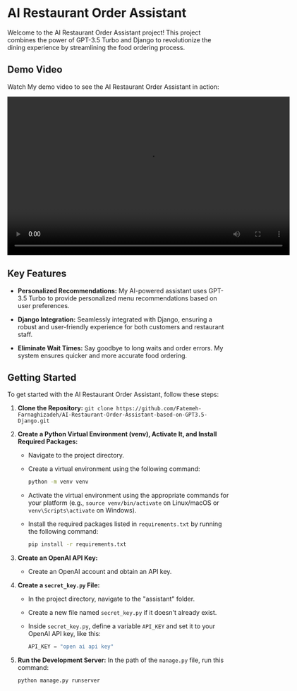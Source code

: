 # AI Restaurant Order Assistant

Welcome to the AI Restaurant Order Assistant project! This project combines the power of GPT-3.5 Turbo and Django to revolutionize the dining experience by streamlining the food ordering process.

## Demo Video

Watch My demo video to see the AI Restaurant Order Assistant in action:

<video width="640" height="360" controls autoplay>
  <source src="https://github.com/Fatemeh-Farnaghizadeh/AI-Restaurant-Order-Assistant-based-on-GPT3.5-Django/blob/master/Demo.gif" type="video/mp4">
  Your browser does not support the video tag.
</video>

## Key Features

- **Personalized Recommendations:** My AI-powered assistant uses GPT-3.5 Turbo to provide personalized menu recommendations based on user preferences.

- **Django Integration:** Seamlessly integrated with Django, ensuring a robust and user-friendly experience for both customers and restaurant staff.

- **Eliminate Wait Times:** Say goodbye to long waits and order errors. My system ensures quicker and more accurate food ordering.

## Getting Started

To get started with the AI Restaurant Order Assistant, follow these steps:

1. **Clone the Repository:** `git clone https://github.com/Fatemeh-Farnaghizadeh/AI-Restaurant-Order-Assistant-based-on-GPT3.5-Django.git`

2. **Create a Python Virtual Environment (venv), Activate It, and Install Required Packages:** 
   - Navigate to the project directory.
   - Create a virtual environment using the following command:

     ```bash
     python -m venv venv
     ```

   - Activate the virtual environment using the appropriate commands for your platform (e.g., `source venv/bin/activate` on Linux/macOS or `venv\Scripts\activate` on Windows).

   - Install the required packages listed in `requirements.txt` by running the following command:

     ```bash
     pip install -r requirements.txt
     ```

3. **Create an OpenAI API Key:** 
   - Create an OpenAI account and obtain an API key.

4. **Create a `secret_key.py` File:** 
   - In the project directory, navigate to the "assistant" folder.
   - Create a new file named `secret_key.py` if it doesn't already exist.
   - Inside `secret_key.py`, define a variable `API_KEY` and set it to your OpenAI API key, like this:

     ```python
     API_KEY = "open ai api key"
     ```

5. **Run the Development Server:** In the path of the `manage.py` file, run this command:

   ```bash
   python manage.py runserver
